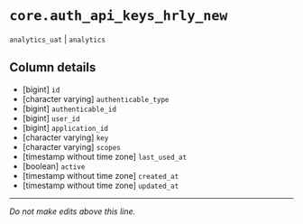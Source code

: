 # `core.auth_api_keys_hrly_new`
`analytics_uat` | `analytics`

## Column details
* [bigint]    `id`
* [character varying] `authenticable_type`
* [bigint]    `authenticable_id`
* [bigint]    `user_id`
* [bigint]    `application_id`
* [character varying] `key`
* [character varying] `scopes`
* [timestamp without time zone] `last_used_at`
* [boolean]   `active`
* [timestamp without time zone] `created_at`
* [timestamp without time zone] `updated_at`

-------------------------------------------------------------------------------
*Do not make edits above this line.*
